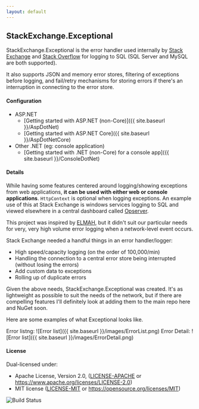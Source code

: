 ```yaml
---
layout: default
---
```

## StackExchange.Exceptional
StackExchange.Exceptional is the error handler used internally by [Stack Exchange](http://stackexchange.com) and [Stack Overflow](http://stackoverflow.com) for logging to SQL (SQL Server and MySQL are both supported).

It also supports JSON and memory error stores, filtering of exceptions before logging, and fail/retry mechanisms for storing errors if there's an interruption in connecting to the error store.

#### Configuration

- ASP.NET
  - [Getting started with ASP.NET (non-Core)]({{ site.baseurl }}/AspDotNet)
  - [Getting started with ASP.NET Core]({{ site.baseurl }}/AspDotNetCore)
- Other .NET (eg: console application)
  - [Getting started with .NET (non-Core) for a console app]({{ site.baseurl }}/ConsoleDotNet)

#### Details
While having some features centered around logging/showing exceptions from web applications, **it can be used with either web or console applications**. `HttpContext` is optional when logging exceptions. 
An example use of this at Stack Exchange is windows services logging to SQL and viewed elsewhere in a central dashboard called [Opserver](https://github.com/opserver/Opserver).

This project was inspired by [ELMAH](https://code.google.com/p/elmah/), but it didn't suit our particular needs for very, very high volume error logging when a network-level event occurs.

Stack Exchange needed a handful things in an error handler/logger:

 - High speed/capacity logging (on the order of 100,000/min)
 - Handling the connection to a central error store being interrupted (without losing the errors)
 - Add custom data to exceptions
 - Rolling up of duplicate errors

Given the above needs, StackExchange.Exceptional was created.  It's as lightweight as possible to suit the needs of the network, but if there are compelling features I'll definitely look at adding them to the main repo here and NuGet soon.

Here are some examples of what Exceptional looks like.

Error listng:
![Error list]({{ site.baseurl }}/images/ErrorList.png)
Error Detail:
![Error list]({{ site.baseurl }}/images/ErrorDetail.png)


#### License

Dual-licensed under:
 * Apache License, Version 2.0, ([LICENSE-APACHE](LICENSE-APACHE) or https://www.apache.org/licenses/LICENSE-2.0)
 * MIT license ([LICENSE-MIT](LICENSE-MIT) or https://opensource.org/licenses/MIT)

![Build Status](https://ci.appveyor.com/api/projects/status/650qft3qrt2r0gre?svg=true)